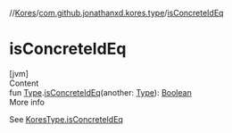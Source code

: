 //[Kores](../index.md)/[com.github.jonathanxd.kores.type](index.md)/[isConcreteIdEq](is-concrete-id-eq.md)



# isConcreteIdEq  
[jvm]  
Content  
fun [Type](https://docs.oracle.com/javase/8/docs/api/java/lang/reflect/Type.html).[isConcreteIdEq](is-concrete-id-eq.md)(another: [Type](https://docs.oracle.com/javase/8/docs/api/java/lang/reflect/Type.html)): [Boolean](https://kotlinlang.org/api/latest/jvm/stdlib/kotlin/-boolean/index.html)  
More info  


See [KoresType.isConcreteIdEq](-kores-type/is-concrete-id-eq.md)

  



